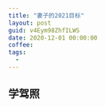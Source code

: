 ```yaml
---
title: "妻子的2021目标"
layout: post
guid: v4Eym98ZhfILWS
date: 2020-12-01 00:00:00
coffee:
tags:
  -
---
```



## 学驾照


